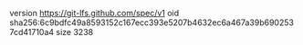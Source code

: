 version https://git-lfs.github.com/spec/v1
oid sha256:6c9bdfc49a8593152c167ecc393e5207b4632ec6a467a39b6902537cd41710a4
size 3238
